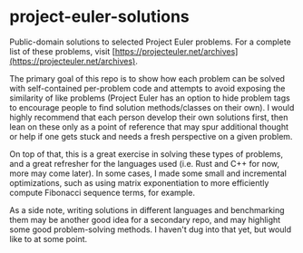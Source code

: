 # project-euler-solutions
Public-domain solutions to selected Project Euler problems. For a complete list of these problems, visit [https://projecteuler.net/archives](https://projecteuler.net/archives).

The primary goal of this repo is to show how each problem can be solved with self-contained per-problem code and attempts to avoid exposing the similarity of like problems (Project Euler has an option to hide problem tags to encourage people to find solution methods/classes on their own). I would highly recommend that each person develop their own solutions first, then lean on these only as a point of reference that may spur additional thought or help if one gets stuck and needs a fresh perspective on a given problem.

On top of that, this is a great exercise in solving these types of problems, and a great refresher for the languages used (i.e. Rust and C++ for now, more may come later). In some cases, I made some small and incremental optimizations, such as using matrix exponentiation to more efficiently compute Fibonacci sequence terms, for example.

As a side note, writing solutions in different languages and benchmarking them may be another good idea for a secondary repo, and may highlight some good problem-solving methods. I haven't dug into that yet, but would like to at some point.

